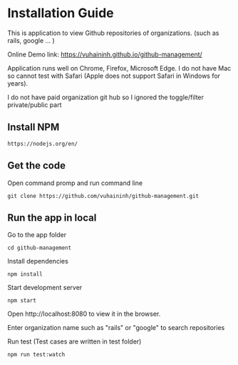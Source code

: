 # Installation Guide
This is application to view Github repositories of organizations. (such as rails, google ... )

Online Demo link: https://vuhaininh.github.io/github-management/

Application runs well on Chrome, Firefox, Microsoft Edge. I do not have Mac so cannot test with Safari (Apple does not support Safari in Windows for years).

I do not have paid organization git hub so I ignored the toggle/filter private/public part

## Install NPM
```
https://nodejs.org/en/
```

## Get the code
Open command promp and run command line
```
git clone https://github.com/vuhaininh/github-management.git

```
## Run the app in local
Go to the app folder
```
cd github-management

```
Install dependencies
```
npm install

```
Start development server
```
npm start

```
 Open http://localhost:8080 to view it in the browser.
 
 Enter organization name such as "rails" or "google" to search repositories
 
 Run test
 (Test cases are written in test folder)
 ```
 npm run test:watch
 ```
